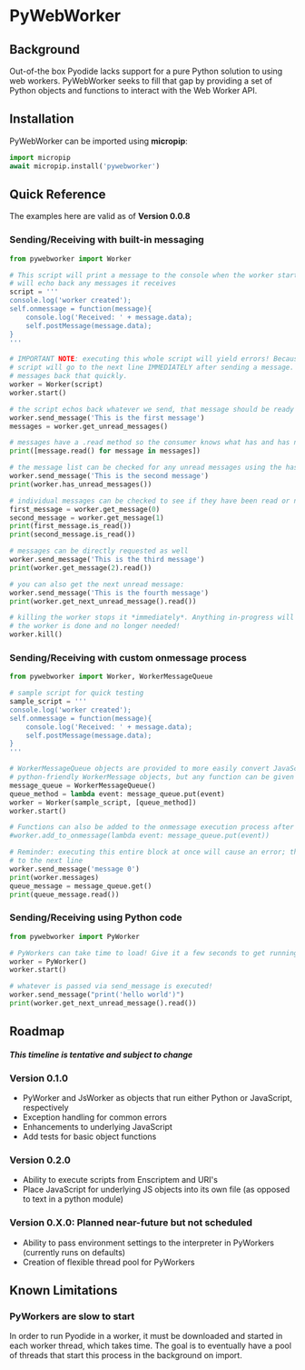 # PyWebWorker

## Background
Out-of-the box Pyodide lacks support for a pure Python solution to using web workers. PyWebWorker seeks to fill that 
gap by providing a set of Python objects and functions to interact with the Web Worker API.

## Installation
PyWebWorker can be imported using **micropip**:

```python
import micropip
await micropip.install('pywebworker')
```

## Quick Reference
The examples here are valid as of **Version 0.0.8**

### Sending/Receiving with built-in messaging
```python
from pywebworker import Worker

# This script will print a message to the console when the worker starts and
# will echo back any messages it receives
script = '''
console.log('worker created');
self.onmessage = function(message){
	console.log('Received: ' + message.data);
	self.postMessage(message.data);
}
'''

# IMPORTANT NOTE: executing this whole script will yield errors! Because the worker executes in another thread, this
# script will go to the next line IMMEDIATELY after sending a message. The workers, while very fast, cannot echo the 
# messages back that quickly.
worker = Worker(script)
worker.start()

# the script echos back whatever we send, that message should be ready for us
worker.send_message('This is the first message')
messages = worker.get_unread_messages()

# messages have a .read method so the consumer knows what has and has not been processed
print([message.read() for message in messages])

# the message list can be checked for any unread messages using the has_unread_messages method
worker.send_message('This is the second message')
print(worker.has_unread_messages())

# individual messages can be checked to see if they have been read or not
first_message = worker.get_message(0)
second_message = worker.get_message(1)
print(first_message.is_read())
print(second_message.is_read())

# messages can be directly requested as well
worker.send_message('This is the third message')
print(worker.get_message(2).read())

# you can also get the next unread message:
worker.send_message('This is the fourth message')
print(worker.get_next_unread_message().read())

# killing the worker stops it *immediately*. Anything in-progress will be stopped, so only use this when it is certain
# the worker is done and no longer needed!
worker.kill()
```

### Sending/Receiving with custom onmessage process
```python
from pywebworker import Worker, WorkerMessageQueue

# sample script for quick testing
sample_script = '''
console.log('worker created');
self.onmessage = function(message){
    console.log('Received: ' + message.data);
    self.postMessage(message.data);
}
'''

# WorkerMessageQueue objects are provided to more easily convert JavaScript's EventMessage objects into more
# python-friendly WorkerMessage objects, but any function can be given to onmessage
message_queue = WorkerMessageQueue()
queue_method = lambda event: message_queue.put(event)
worker = Worker(sample_script, [queue_method])
worker.start()

# Functions can also be added to the onmessage execution process after the worker is created
#worker.add_to_onmessage(lambda event: message_queue.put(event))

# Reminder: executing this entire block at once will cause an error; the worker cannot echo as fast as pyodide moves
# to the next line
worker.send_message('message 0')
print(worker.messages)
queue_message = message_queue.get()
print(queue_message.read())
```

### Sending/Receiving using Python code
```python
from pywebworker import PyWorker

# PyWorkers can take time to load! Give it a few seconds to get running before expecting the output
worker = PyWorker()
worker.start()

# whatever is passed via send_message is executed!
worker.send_message("print('hello world')")
print(worker.get_next_unread_message().read())
```


## Roadmap

#### *This timeline is tentative and subject to change*

### Version 0.1.0

- PyWorker and JsWorker as objects that run either Python or JavaScript, respectively
- Exception handling for common errors
- Enhancements to underlying JavaScript
- Add tests for basic object functions

### Version 0.2.0

- Ability to execute scripts from Enscriptem and URI's
- Place JavaScript for underlying JS objects into its own file (as opposed to text in a python module)

### Version 0.X.0: Planned near-future but not scheduled

- Ability to pass environment settings to the interpreter in PyWorkers (currently runs on defaults)
- Creation of flexible thread pool for PyWorkers

## Known Limitations

### PyWorkers are slow to start
In order to run Pyodide in a worker, it must be downloaded and started in each worker thread, which takes time. The 
goal is to eventually have a pool of threads that start this process in the background on import.